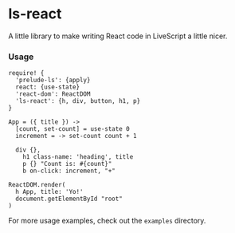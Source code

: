 # ls-react

A little library to make writing React code in LiveScript a little nicer.

### Usage

```ls
require! {
  'prelude-ls': {apply}
  react: {use-state}
  'react-dom': ReactDOM
  'ls-react': {h, div, button, h1, p}
}

App = ({ title }) ->
  [count, set-count] = use-state 0
  increment = -> set-count count + 1

  div {},
    h1 class-name: 'heading', title
    p {} "Count is: #{count}"
    b on-click: increment, "+"

ReactDOM.render(
  h App, title: 'Yo!'
  document.getElementById "root"
)
```

For more usage examples, check out the `examples` directory.
